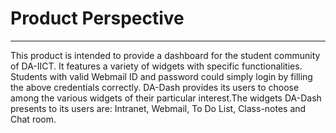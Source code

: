 # Product Perspective


---

This product is intended to provide a dashboard for the student community of DA-IICT. It features a variety of widgets with specific functionalities. Students with valid Webmail ID and password could simply login by filling the above credentials correctly. DA-Dash provides its users to choose among the various widgets of their particular interest.The widgets DA-Dash presents to its users are: Intranet, Webmail, To Do List, Class-notes and Chat room.
